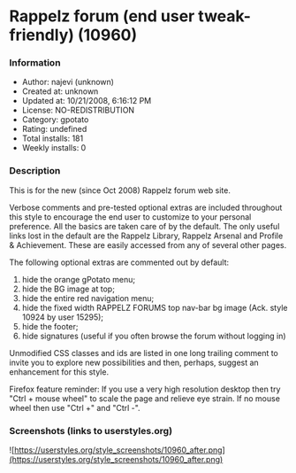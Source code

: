 # Rappelz forum (end user tweak-friendly) (10960)

### Information
- Author: najevi (unknown)
- Created at: unknown
- Updated at: 10/21/2008, 6:16:12 PM
- License: NO-REDISTRIBUTION
- Category: gpotato
- Rating: undefined
- Total installs: 181
- Weekly installs: 0


### Description
This is for the new (since Oct 2008) Rappelz forum web site.

Verbose comments and pre-tested optional extras are included throughout this style to encourage the end user to customize to your personal preference. All the basics are taken care of by the default. The only useful links lost in the default are the Rappelz Library, Rappelz Arsenal and Profile & Achievement. These are easily accessed from any of several other pages.

The following optional extras are commented out by default:
1) hide the orange gPotato menu;  
2) hide the BG image at top; 
3) hide the entire red navigation menu; 
4) hide the fixed width RAPPELZ FORUMS top nav-bar bg image (Ack. style 10924 by user 15295); 
5) hide the footer; 
6) hide signatures (useful if you often browse the forum without logging in)

Unmodified CSS classes and ids are listed in one long trailing comment to invite you to explore new possibilities and then, perhaps, suggest an enhancement for this style.

Firefox feature reminder: If you use a very high resolution desktop then try "Ctrl + mouse wheel" to scale the page and relieve eye strain. If no mouse wheel then use "Ctrl  +" and "Ctrl -".


### Screenshots (links to userstyles.org)
![https://userstyles.org/style_screenshots/10960_after.png](https://userstyles.org/style_screenshots/10960_after.png)


